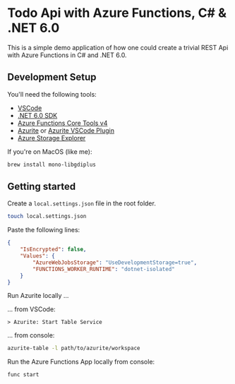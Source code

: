 # Todo Api with Azure Functions, C# & .NET 6.0

This is a simple demo application of how one could create a trivial REST Api with Azure Functions in C# and .NET 6.0.

## Development Setup

You'll need the following tools:

- [VSCode](https://code.visualstudio.com/)
- [.NET 6.0 SDK](https://dotnet.microsoft.com/en-us/download/dotnet/6.0)
- [Azure Functions Core Tools v4](https://github.com/Azure/azure-functions-core-tools/releases)
- [Azurite](https://github.com/Azure/Azurite/releases) or [Azurite VSCode Plugin](https://marketplace.visualstudio.com/items?itemName=Azurite.azurite)
- [Azure Storage Explorer](https://azure.microsoft.com/en-us/features/storage-explorer/)

If you're on MacOS (like me):

```bash
brew install mono-libgdiplus
```

## Getting started

Create a `local.settings.json` file in the root folder.

```bash
touch local.settings.json
```

Paste the following lines:

```json
{
	"IsEncrypted": false,
	"Values": {
		"AzureWebJobsStorage": "UseDevelopmentStorage=true",
		"FUNCTIONS_WORKER_RUNTIME": "dotnet-isolated"
	}
}
```

Run Azurite locally ...

... from VSCode:

`> Azurite: Start Table Service`

... from console:

```bash
azurite-table -l path/to/azurite/workspace
```

Run the Azure Functions App locally from console:

```bash
func start
```
